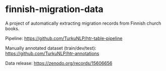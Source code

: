 # finnish-migration-data
A project of automatically extracting migration records from Finnish church books.

Pipeline: https://github.com/TurkuNLP/htr-table-pipeline

Manually annotated dataset (train/dev/test): https://github.com/TurkuNLP/htr-annotations

Data release: https://zenodo.org/records/15606656


